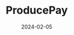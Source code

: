 ---  
layout: startup_page  
title: "ProducePay"  
id: "producepay.com"  
permalink: "/producepayproducepay.com02052024/"  
website: "https://www.producepay.com/"  
funding_round: "Series D"  
funding_amount: "$38M"  
investors: "Syngenta Group Ventures, Commonfund, Highgate Private Equity, G2 Venture Partners, Anterra Capital, Astanor Ventures, Endeavor8, Avenue Venture Opportunities, Avenue Sustainable Solutions, Red Bear Angels"  
about: "ProducePay is a platform connecting fresh produce growers and buyers, providing transparency and financing solutions within the global supply chain. It offers working capital, post-harvest liquidity, and supply chain visibility tools to reduce waste and improve efficiency for growers and distributors. The platform aims to eliminate economic and food waste caused by the volatile and fragmented nature of the fresh produce industry."  
markets: "Agritech, Fintech, Agriculture, Farming, Financial Services, AgTech, and Sustainability"  
hq: "Los Angeles, California, United States"  
founded_year: "2014"  
linkedin: "https://www.linkedin.com/company/produce-pay"  
twitter: "https://twitter.com/ProducePay_es"  
instagram: ""  
facebook: "https://www.facebook.com/ProducePay"  
crunchbase: "https://www.crunchbase.com/organization/produce-pay"  
pitchbook: "https://pitchbook.com/profiles/company/113905-09"  

date_display: "05-Feb-2024"  
date: "2024-02-05"

# SEO Optimization  
meta_title: "ProducePay - Series D Funding ($38M)"  
meta_description: "ProducePay, ProducePay is a platform connecting fresh produce growers and buyers, providing transparency and financing solutions within the global supply chain. I..."  
meta_keywords: "ProducePay, Agritech, Fintech, Agriculture, Farming, Financial Services, AgTech, and Sustainability, Series D funding"  
canonical_url: "https://startup.projectstartups.com/producepayproducepay.com02052024/"  
---